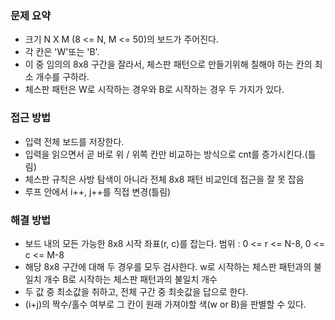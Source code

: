 ### 문제 요약
- 크기 N X M (8 <= N, M <= 50)의 보드가 주어진다.
- 각 칸은 'W'또는 'B'.
- 이 중 임의의 8x8 구간을 잘라서, 체스판 패턴으로 만들기위해 칠해야 하는 칸의 최소 개수를 구하라.
- 체스판 패턴은 W로 시작하는 경우와 B로 시작하는 경우 두 가지가 있다.

### 접근 방법
- 입력 전체 보드를 저장한다.
- 입력을 읽으면서 곧 바로 위 / 위쪽 칸만 비교하는 방식으로 cnt를 증가시킨다.(틀림)
- 체스판 규칙은 사방 탐색이 아니라 전체 8x8 패턴 비교인데 접근을 잘 못 잡음
- 루프 안에서 i++, j++를 직접 변경(틀림)

### 해결 방법
- 보드 내의 모든 가능한 8x8 시작 좌표(r, c)를 잡는다.
    범위 : 0 <= r <= N-8, 0 <= c <= M-8
- 해당 8x8 구간에 대해 두 경우를 모두 검사한다. 
    w로 시작하는 체스판 패턴과의 불일치 개수
    B로 시작하는 체스판 패턴과의 불일치 개수
- 두 값 중 최소값을 취하고, 전체 구간 중 최솟값을 답으로 한다. 
- (i+j)의 짝수/홀수 여부로 그 칸이 원래 가져야할 색(w or B)을 판별할 수 있다.